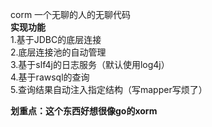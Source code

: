 corm    一个无聊的人的无聊代码     
**实现功能**    
1.基于JDBC的底层连接   
2.底层连接池的自动管理    
3.基于slf4j的日志服务（默认使用log4j）   
4.基于rawsql的查询   
5.查询结果自动注入指定结构（写mapper写烦了）

**划重点：这个东西好想很像go的xorm**